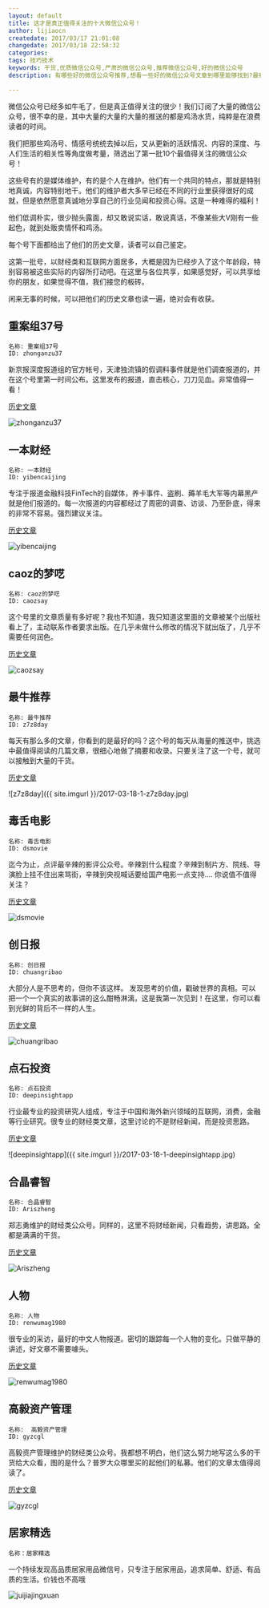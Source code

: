 ```yaml
---
layout: default
title: 这才是真正值得关注的十大微信公众号！
author: lijiaocn
createdate: 2017/03/17 21:01:08
changedate: 2017/03/18 22:58:32
categories:
tags: 技巧技术
keywords: 干货,优质微信公众号,严肃的微信公众号,推荐微信公众号,好的微信公众号
description: 有哪些好的微信公众号推荐,想看一些好的微信公众号文章到哪里能够找到?最有价值的微信公众号、比较火的微信公众号、值得关注的微信公众号、实用的微信公众号推荐，全是干货的活跃微信公众号

---
```


微信公众号已经多如牛毛了，但是真正值得关注的很少！我们订阅了大量的微信公众号，很不幸的是，其中大量的大量的大量的推送的都是鸡汤水货，纯粹是在浪费读者的时间。

我们把那些鸡汤号、情感号统统去掉以后，又从更新的活跃情况、内容的深度、与人们生活的相关性等角度做考量，筛选出了第一批10个最值得关注的微信公众号！

这些号有的是媒体维护，有的是个人在维护。他们有一个共同的特点，那就是特别地真诚，内容特别地干。他们的维护者大多早已经在不同的行业里获得很好的成就，但是依然愿意真诚地分享自己的行业见闻和投资心得。这是一种难得的福利！

他们低调朴实，很少抛头露面，却又敢说实话，敢说真话，不像某些大V刚有一些起色，就到处贩卖情怀和鸡汤。

每个号下面都给出了他们的历史文章，读者可以自己鉴定。

这第一批号，以财经类和互联网方面居多，大概是因为已经步入了这个年龄段，特别容易被这些实际的内容所打动吧。在这里与各位共享，如果感觉好，可以共享给你的朋友，如果觉得不值，我们接您的板砖。

闲来无事的时候，可以把他们的历史文章也读一遍，绝对会有收获。

## 重案组37号

	名称: 重案组37号
	ID: zhonganzu37

新京报深度报道组的官方帐号，天津独流镇的假调料事件就是他们调查报道的，并在这个号里第一时间公布。这里发布的报道，直击核心，刀刀见血。非常值得一看！

[历史文章](https://mp.weixin.qq.com/profile?src=3&timestamp=1489751671&ver=1&signature=cUL8KRLDpND0Qww2XhezGVr5MnrUS1qhmoJ41q4dsRbhCsMWVPKKncQwq8v2d60PhIDquC3Uwxfiw4QxVyziOw==)

![zhonganzu37]({{site.imgurl}}/2017-03-18-1-zhonganzu37.jpg)

## 一本财经

	名称: 一本财经
	ID: yibencaijing

专注于报道金融科技FinTech的自媒体，养卡事件、盗刷、薅羊毛大军等内幕黑产就是他们报道的。每一次报道的内容都经过了周密的调查、访谈、乃至卧底，得来的非常不容易。强烈建议关注。

[历史文章](https://mp.weixin.qq.com/profile?src=3&timestamp=1489751500&ver=1&signature=m3A7X9r0SjLynh1dOoehevf1SqUOTOxL9eI3*EeizZUeCSlCrdmEcRWcbthqfVwxZx9lgoIYDiaF1x3XzJRSxw==)

![yibencaijing]({{site.imgurl}}/2017-03-18-1-yibencaijing.jpg)

## caoz的梦呓

	名称: caoz的梦呓
	ID: caozsay

这个号里的文章质量有多好呢？我也不知道，我只知道这里面的文章被某个出版社看上了，主动联系作者要求出版。在几乎未做什么修改的情况下就出版了，几乎不需要任何润色。

[历史文章](https://mp.weixin.qq.com/profile?src=3&timestamp=1489751097&ver=1&signature=9fsskkvIyh5BuoNcP1ksIT5TfoZ-s9zm0fZs0Rn97eGsWf7sQdH7UTkbCNwIErm84VO8oFLwjw1MvbPNqhWL0g==)

![caozsay]({{site.imgurl}}/2017-03-18-1-caozsay.jpg)

## 最牛推荐

	名称: 最牛推荐
	ID: z7z8day

每天有那么多的文章，你看到的是最好的吗？这个号的每天从海量的推送中，挑选中最值得阅读的几篇文章，很细心地做了摘要和收录。只要关注了这一个号，就可以接触到大量的干货。

[历史文章](https://mp.weixin.qq.com/profile?src=3&timestamp=1489759375&ver=1&signature=P8tAnfPh1Ldg2RZGexDqUXWWAd1tVsOmAv*gRCjib9dCK1sXJM2CjmyG0iMQcCekJmAER8u5S64sUsB5IZXg9Q==)

![z7z8day]({{ site.imgurl }}/2017-03-18-1-z7z8day.jpg)

## 毒舌电影

	名称: 毒舌电影
	ID: dsmovie

迄今为止，点评最辛辣的影评公众号。辛辣到什么程度？辛辣到制片方、院线、导演脸上挂不住出来骂街，辛辣到央视喊话要给国产电影一点支持.... 你说值不值得关注？

[历史文章](https://mp.weixin.qq.com/profile?src=3&timestamp=1489752159&ver=1&signature=gTyTh62cX9KI-oYLjzkpyHAU*7HkI0Dx5T9ZL1ZC*41FNaSYiX9*mf6hNmnjKKfPm0S-yb8iRto61RU6a1mxQg==)

![dsmovie]({{site.imgurl}}/2017-03-18-1-dsmovie.jpg)

## 创日报

	名称: 创日报
	ID: chuangribao

大部分人是不思考的，但你不该这样。 发现思考的价值，戳破世界的真相。可以把一个一个真实的故事讲的这么酣畅淋漓，这是我第一次见到！在这里，你可以看到光鲜的背后不一样的人生。

[历史文章](https://mp.weixin.qq.com/profile?src=3&timestamp=1489759496&ver=1&signature=3QW34U42LObl*Ns3Z70fv2sfJfQJEuTnVFhYmYkV1tMxx0-mPO92wsuQCKLz4mHTTUET5ql3u5HdvitOZYlpAQ==)

![chuangribao]({{site.imgurl}}/2017-03-18-1-chuangribao.jpg)

## 点石投资

	名称: 点石投资
	ID: deepinsightapp

行业最专业的投资研究人组成，专注于中国和海外新兴领域的互联网，消费，金融等行业研究。很专业的财经类文章，这里讨论的不是财经新闻，而是投资思路。

[历史文章](https://mp.weixin.qq.com/profile?src=3&timestamp=1489758772&ver=1&signature=V2a4QJ2orCToTjUmk-H*HC2g1WjrGPB3RY5Bjl1gb*U1rByRTxVYBMwIdZ6kzJ7iBfA7ChDFIyeYHo8yLARmOA==)

![deepinsightapp]({{ site.imgurl }}/2017-03-18-1-deepinsightapp.jpg)

## 合晶睿智

	名称: 合晶睿智
	ID: Ariszheng

郑志勇维护的财经类公众号。同样的，这里不将财经新闻，只看趋势，讲思路。全都是满满的干货。

[历史文章](https://mp.weixin.qq.com/profile?src=3&timestamp=1489759699&ver=1&signature=J28RNgdVXyYF-nHrHxpYZOutRleYE3DldkJ8ZIYvvLKUEXXB5bORY0Z-7espKRPcvT7yN2dyKRVtaHs6qsWBsw==)

![Ariszheng]({{site.imgurl}}/2017-03-18-1-Ariszheng.jpg)

## 人物

	名称: 人物
	ID: renwumag1980

很专业的采访，最好的中文人物报道。密切的跟踪每一个人物的变化。只做平静的讲述，好文章不需要噱头。

[历史文章](https://mp.weixin.qq.com/profile?src=3&timestamp=1489767881&ver=1&signature=XC34cNlOOSAZ2LNU-6wWUqIJH28AnusOuQg1qqiCoaHYgo6l87Jc4EwAfuwWbnzLkUv9Ii1VQUmvE-OZOdz4Xg==)

![renwumag1980]({{site.imgurl}}/2017-03-18-1-renwumag1980.jpg)

## 高毅资产管理

	名称:  高毅资产管理
	ID: gyzcgl

高毅资产管理维护的财经类公众号。我都想不明白，他们这么努力地写这么多的干货给大众看，图的是什么？普罗大众哪里买的起他们的私募。他们的文章太值得阅读了。

[历史文章](https://mp.weixin.qq.com/profile?src=3&timestamp=1489759977&ver=1&signature=Fk6M3ZBzDDrblZ73GLJEn**h8eemTAlPqb1PdXDYdf-16hyTezrrEZRZ7pDaP8fLEulwD9oHGLM*wj74Grjs2A==)

![gyzcgl]({{site.imgurl}}/2017-03-18-1-gyzcgl.jpg)

## 居家精选

	名称：居家精选

一个持续发现高品质居家用品微信号，只专注于居家用品，追求简单、舒适、有品质的生活。价钱也不高哦

![juijiajingxuan]({{site.imgurl}}/2017-03-18-1-jujiajingxuan.jpg)
